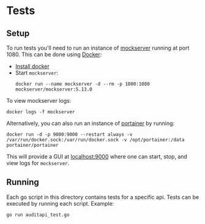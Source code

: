 # Tests

## Setup

To run tests you'll need to run an instance of [mockserver](https://github.com/mock-server/mockserver) running at port 1080. This can be done using [Docker](https://www.docker.com/):
- [Install docker](https://www.docker.com/get-started/)
- Start `mockserver`:
   ```
   docker run --name mockserver -d --rm -p 1080:1080 mockserver/mockserver:5.13.0
   ```

To view mockserver logs:
```
docker logs -f mockserver
```

Alternatively, you can also run an instance of [portainer](https://www.portainer.io/) by running:
```
docker run -d -p 9000:9000 --restart always -v /var/run/docker.sock:/var/run/docker.sock -v /opt/portainer:/data portainer/portainer
```
This will provide a GUI at [localhost:9000](localhost:9000) where one can start, stop, and view logs for `mockserver`.

## Running

Each go script in this directory contains tests for a specific api.
Tests can be executed by running each script. Example:
```
go run auditapi_test.go
```